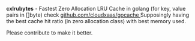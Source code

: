 **cxlrubytes** - Fastest Zero Allocation LRU Cache in golang (for key, value pairs in []byte)
check [github.com/cloudxaas/gocache ](https://github.com/cloudxaas/gocache/tree/main/lru/bytes)
Supposingly having the best cache hit ratio (in zero allocation class) with best memory used.

Please contribute to make it better.
